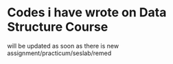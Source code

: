# Codes i have wrote on Data Structure Course

will be updated as soon as there is new assignment/practicum/seslab/remed
